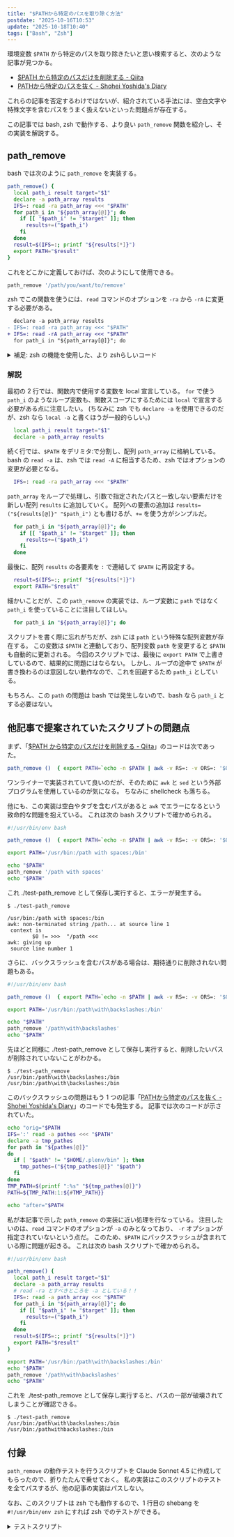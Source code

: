 ```yaml
---
title: "$PATHから特定のパスを取り除く方法"
postdate: "2025-10-16T10:53"
update: "2025-10-18T10:40"
tags: ["Bash", "Zsh"]
---
```


環境変数 `$PATH` から特定のパスを取り除きたいと思い検索すると、次のような記事が見つかる。

- [\$PATH から特定のパスだけを削除する - Qiita](https://qiita.com/ironsand/items/10e28d7589298090ec23)
- [PATHから特定のパスを抜く - Shohei Yoshida's Diary](https://syohex.hatenablog.com/entry/20150304/1425481941)

これらの記事を否定するわけではないが、紹介されている手法には、空白文字や特殊文字を含むパスをうまく扱えないといった問題点が存在する。

この記事では bash, zsh で動作する、より良い `path_remove` 関数を紹介し、その実装を解説する。

## path_remove

bash では次のように `path_remove` を実装する。

```bash
path_remove() {
  local path_i result target="$1"
  declare -a path_array results
  IFS=: read -ra path_array <<< "$PATH"
  for path_i in "${path_array[@]}"; do
    if [[ "$path_i" != "$target" ]]; then
      results+=("$path_i")
    fi
  done
  result=$(IFS=:; printf "${results[*]}")
  export PATH="$result"
}
```

これをどこかに定義しておけば、次のようにして使用できる。

```bash
path_remove '/path/you/want/to/remove'
```

zsh でこの関数を使うには、`read` コマンドのオプションを `-ra` から `-rA` に変更する必要がある。

```diff
  declare -a path_array results
- IFS=: read -ra path_array <<< "$PATH"
+ IFS=: read -rA path_array <<< "$PATH"
  for path_i in "${path_array[@]}"; do
```

<details>

<summary>補足: zsh の機能を使用した、より zshらしいコード</summary>

一応、zsh ならもう少しいい感じに書けるので、載せておく。

```zsh
path_remove() {
  local target="$1"
  local -a results
  local path_i
  for path_i in "${(@s/:/)PATH}"; do
    if [[ "$path_i" != "$target" ]]; then
      results+=("$path_i")
    fi
  done
  export PATH="${(j/:/)results}"
}
```

</details>

### 解説

最初の 2 行では、関数内で使用する変数を local 宣言している。
`for` で使う `path_i` のようなループ変数も、関数スコープにするためには `local` で宣言する必要がある点に注意したい。
(ちなみに zsh でも `declare -a` を使用できるのだが、zsh なら `local -a` と書くほうが一般的らしい。)

```bash
  local path_i result target="$1"
  declare -a path_array results
```

続く行では、`$PATH` をデリミタ:で分割し、配列 `path_array` に格納している。
bash の `read -a` は、zsh では `read -A` に相当するため、zsh ではオプションの変更が必要となる。

```bash
  IFS=: read -ra path_array <<< "$PATH"
```

`path_array` をループで処理し、引数で指定されたパスと一致しない要素だけを新しい配列 `results` に追加していく。
配列への要素の追加は `results=("${results[@]}" "$path_i")` とも書けるが、`+=` を使う方がシンプルだ。

```bash
  for path_i in "${path_array[@]}"; do
    if [[ "$path_i" != "$target" ]]; then
      results+=("$path_i")
    fi
  done
```

最後に、配列 `results` の各要素を `:` で連結して `$PATH` に再設定する。

```bash
  result=$(IFS=:; printf "${results[*]}")
  export PATH="$result"
```

細かいことだが、この `path_remove` の実装では、ループ変数に `path` ではなく `path_i` を使っていることに注目してほしい。

```bash
  for path_i in "${path_array[@]}"; do
```

スクリプトを書く際に忘れがちだが、zsh には `path` という特殊な配列変数が存在する。
この変数は `$PATH` と連動しており、配列変数 `path` を変更すると `$PATH` も自動的に更新される。
今回のスクリプトでは、最後に `export PATH` で上書きしているので、結果的に問題にはならない。
しかし、ループの途中で `$PATH` が書き換わるのは意図しない動作なので、これを回避するため `path_i` としている。

もちろん、この `path` の問題は bash では発生しないので、bash なら `path_i` とする必要はない。

## 他記事で提案されていたスクリプトの問題点

まず、「[$PATH から特定のパスだけを削除する - Qiita](https://qiita.com/ironsand/items/10e28d7589298090ec23)」のコードは次であった。

```bash
path_remove ()  { export PATH=`echo -n $PATH | awk -v RS=: -v ORS=: '$0 != "'$1'"' | sed 's/:$//'`; }
```

ワンライナーで実装されていて良いのだが、そのために `awk` と `sed` という外部プログラムを使用しているのが気になる。
ちなみに shellcheck も落ちる。

他にも、この実装は空白やタブを含むパスがあると `awk` でエラーになるという致命的な問題を抱えている。
これは次の bash スクリプトで確かめられる。

```bash
#!/usr/bin/env bash

path_remove ()  { export PATH=`echo -n $PATH | awk -v RS=: -v ORS=: '$0 != "'$1'"' | sed 's/:$//'`; }

export PATH='/usr/bin:/path with spaces:/bin'

echo "$PATH"
path_remove '/path with spaces'
echo "$PATH"
```

これ ./test-path_remove として保存し実行すると、エラーが発生する。

```console
$ ./test-path_remove

/usr/bin:/path with spaces:/bin
awk: non-terminated string /path... at source line 1
 context is
        $0 != >>>  "/path <<<
awk: giving up
 source line number 1
```

さらに、バックスラッシュを含むパスがある場合は、期待通りに削除されない問題もある。

```bash
#!/usr/bin/env bash

path_remove ()  { export PATH=`echo -n $PATH | awk -v RS=: -v ORS=: '$0 != "'$1'"' | sed 's/:$//'`; }

export PATH='/usr/bin:/path\with\backslashes:/bin'

echo "$PATH"
path_remove '/path\with\backslashes'
echo "$PATH"
```

先ほどと同様に ./test-path_remove として保存し実行すると、削除したいパスが削除されていないことがわかる。

```console
$ ./test-path_remove
/usr/bin:/path\with\backslashes:/bin
/usr/bin:/path\with\backslashes:/bin
```

このバックスラッシュの問題はもう 1 つの記事「[PATHから特定のパスを抜く - Shohei Yoshida's Diary](https://syohex.hatenablog.com/entry/20150304/1425481941)」のコードでも発生する。
記事では次のコードが示されていた。

```bash
echo "orig="$PATH
IFS=':' read -a pathes <<< "$PATH"
declare -a tmp_pathes
for path in "${pathes[@]}"
do
  if [ "$path" != "$HOME/.plenv/bin" ]; then
    tmp_pathes=("${tmp_pathes[@]}" "$path")
  fi
done
TMP_PATH=$(printf ":%s" "${tmp_pathes[@]}")
PATH=${TMP_PATH:1:${#TMP_PATH}}

echo "after="$PATH
```

私が本記事で示した `path_remove` の実装に近い処理を行なっている。
注目したいのは、`read` コマンドのオプションが `-a` のみとなっており、 `-r` オプションが指定されていないという点だ。
このため、`$PATH` にバックスラッシュが含まれている際に問題が起きる。
これは次の bash スクリプトで確かめられる。

```bash
#!/usr/bin/env bash

path_remove() {
  local path_i result target="$1"
  declare -a path_array results
  # read -ra とすべきところを -a としている！！
  IFS=: read -a path_array <<< "$PATH"
  for path_i in "${path_array[@]}"; do
    if [[ "$path_i" != "$target" ]]; then
      results+=("$path_i")
    fi
  done
  result=$(IFS=:; printf "${results[*]}")
  export PATH="$result"
}

export PATH='/usr/bin:/path\with\backslashes:/bin'
echo "$PATH"
path_remove '/path\with\backslashes'
echo "$PATH"
```

これを ./test-path_remove として保存し実行すると、パスの一部が破壊されてしまうことが確認できる。

```console
$ ./test-path_remove
/usr/bin:/path\with\backslashes:/bin
/usr/bin:/pathwithbackslashes:/bin
```

## 付録

`path_remove` の動作テストを行うスクリプトを Claude Sonnet 4.5 に作成してもらったので、折りたたんで乗せておく。
私の実装はこのスクリプトのテストを全てパスするが、他の記事の実装はパスしない。

なお、このスクリプトは zsh でも動作するので、1 行目の shebang を `#!/usr/bin/env zsh` にすれば zsh でのテストができる。

<details>
<summary>テストスクリプト</summary>

```bash
#!/usr/bin/env bash

# set -euo pipefail

GREEN='\033[0;32m'
RED='\033[0;31m'
YELLOW='\033[1;33m'
NC='\033[0m' # No Color

# path_remove 関数（実装例 - 実際の関数に置き換えてください）
path_remove() {
  echo "ERROR: path_remove 関数が未定義です" >&2
  return 1
}

test_case() {
  local test_name="$1"
  local initial_path="$2"
  local remove_target="$3"
  local expected_path="$4"

  echo -e "\n${YELLOW}Test: ${test_name}${NC}"
  echo "Initial PATH: $initial_path"
  echo "Remove target: $remove_target"
  echo "Expected: $expected_path"

  # PATH を一時的に設定
  local original_path="$PATH"
  export PATH="$initial_path"

  # path_remove を実行
  path_remove "$remove_target"

  # 結果を確認
  if [[ "$PATH" == "$expected_path" ]]; then
    echo -e "${GREEN}✓ PASS${NC}"
    echo "Result: $PATH"
  else
    echo -e "${RED}✗ FAIL${NC}"
    echo "Expected: $expected_path"
    echo "Got:      $PATH"
  fi

  # PATH を元に戻す
  export PATH="$original_path"
}

echo '========================================='
echo 'path_remove 関数テストスイート'
echo '========================================='

test_case \
  '基本: 先頭のパスを削除' \
  '/usr/bin:/usr/local/bin:/bin' \
  '/usr/bin' \
  '/usr/local/bin:/bin'

test_case \
  '基本: 中間のパスを削除' \
  '/usr/bin:/usr/local/bin:/bin' \
  '/usr/local/bin' \
  '/usr/bin:/bin'

test_case \
  '基本: 末尾のパスを削除' \
  '/usr/bin:/usr/local/bin:/bin' \
  '/bin' \
  '/usr/bin:/usr/local/bin'

test_case \
  '存在しないパスを削除' \
  '/usr/bin:/usr/local/bin:/bin' \
  '/nonexistent' \
  '/usr/bin:/usr/local/bin:/bin'

test_case \
  '空のPATHから削除' \
  '' \
  '/usr/bin' \
  ''

test_case \
  '単一要素のPATHを削除' \
  '/usr/bin' \
  '/usr/bin' \
  ''

test_case \
  '空白を含むパス（先頭）を削除' \
  '/path with spaces:/usr/bin:/bin' \
  '/path with spaces' \
  '/usr/bin:/bin'

test_case \
  '空白を含むパス（中間）を削除' \
  '/usr/bin:/path with spaces:/bin' \
  '/path with spaces' \
  '/usr/bin:/bin'

test_case \
  '空白を含むパス（末尾）を削除' \
  '/usr/bin:/bin:/path with spaces' \
  '/path with spaces' \
  '/usr/bin:/bin'

test_case \
  '重複パス: 全ての出現を削除' \
  '/usr/bin:/usr/local/bin:/usr/bin:/bin' \
  '/usr/bin' \
  '/usr/local/bin:/bin'

test_case \
  '部分一致は削除されない' \
  '/usr/bin:/usr/local/bin:/bin' \
  '/usr' \
  '/usr/bin:/usr/local/bin:/bin'

test_case \
  '末尾コロンがある場合' \
  '/usr/bin:/usr/local/bin:' \
  '/usr/local/bin' \
  '/usr/bin'

test_case \
  '先頭コロンがある場合' \
  ':/usr/bin:/usr/local/bin' \
  '/usr/bin' \
  ':/usr/local/bin'

test_case \
  '連続するコロン' \
  '/usr/bin::/usr/local/bin' \
  '/usr/bin' \
  ':/usr/local/bin'

test_case \
  'タブを含むパス' \
  '/usr/bin:/path	with	tab:/bin' \
  '/path	with	tab' \
  '/usr/bin:/bin'

test_case \
  '相対パス' \
  '/usr/bin:./local:../parent:/bin' \
  './local' \
  '/usr/bin:../parent:/bin'

test_case \
  'チルダを含むパス' \
  '/usr/bin:~/bin:/bin' \
  '~/bin' \
  '/usr/bin:/bin'

test_case \
  '非常に長いパス名' \
  '/usr/bin:/very/long/path/that/goes/on/and/on/and/on/and/on/and/on/and/on:/bin' \
  '/very/long/path/that/goes/on/and/on/and/on/and/on/and/on/and/on' \
  '/usr/bin:/bin'

test_case \
  '全て同じパス（1つ目のみ削除）' \
  '/usr/bin:/usr/bin:/usr/bin' \
  '/usr/bin' \
  ''

test_case \
  'バックスラッシュを含むパス' \
  '/usr/bin:/path\with\backslashes:/bin' \
  '/path\with\backslashes' \
  '/usr/bin:/bin'

echo ''
echo '========================================='
echo 'テスト完了'
echo '========================================='
```

</details>
